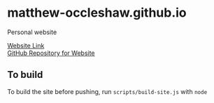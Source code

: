 # matthew-occleshaw.github.io

Personal website  

[Website Link](https://matthew-occleshaw.github.io/)  
[GitHub Repository for Website](https://www.github.com/matthew-occleshaw/matthew-occleshaw.github.io)

## To build

To build the site before pushing, run `scripts/build-site.js` with `node`